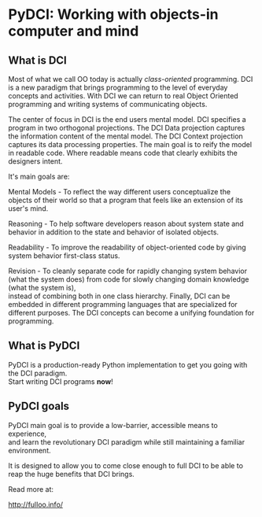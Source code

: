 # PyDCI: Working with objects-in computer and mind


## What is DCI

Most of what we call OO today is actually *class-oriented* programming.
DCI is a new paradigm that brings programming to the level of everyday concepts and activities. With DCI we can return to real Object Oriented programming and writing systems of communicating objects.

The center of focus in DCI is the end users mental model.
DCI specifies a program in two orthogonal projections. The DCI Data projection captures the information content of the mental model. The DCI Context projection captures its data processing properties.
The main goal is to reify the model in readable code. Where readable means
code that clearly exhibits the designers intent.

It's main goals are:

Mental Models - To reflect the way different users conceptualize the objects of their world so that a program that feels like an extension of its user's mind.

Reasoning - To help software developers reason about system state and behavior in addition to the state and behavior of isolated objects.

Readability - To improve the readability of object-oriented code by giving system behavior first-class status.

Revision - To cleanly separate code for rapidly changing system behavior (what the system does) from code for slowly changing domain knowledge (what the system is),  
instead of combining both in one class hierarchy. Finally, DCI can be embedded in different programming languages that are specialized for different purposes. The DCI concepts can become a unifying foundation for programming.

## What is PyDCI

PyDCI is a production-ready Python implementation to get you going with the DCI paradigm.  
Start writing DCI programs **now**!

## PyDCI goals

PyDCI main goal is to provide a low-barrier, accessible means to experience,  
and learn the revolutionary DCI paradigm while still maintaining a familiar  environment.  

It is designed to allow you to come close enough to full DCI to be able to  
reap the huge benefits that DCI brings.



Read more at:

http://fulloo.info/